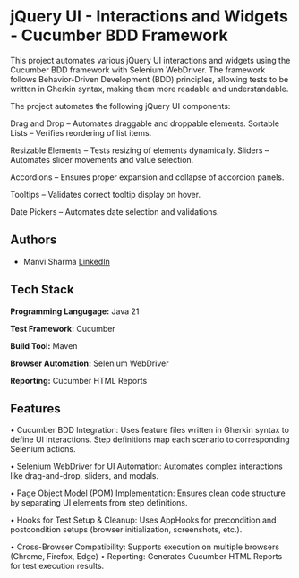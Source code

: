 
# jQuery UI - Interactions and Widgets - Cucumber BDD Framework 

This project automates various jQuery UI interactions and widgets using the Cucumber BDD framework with Selenium WebDriver. The framework follows Behavior-Driven Development (BDD) principles, allowing tests to be written in Gherkin syntax, making them more readable and understandable.

The project automates the following jQuery UI components:

Drag and Drop – Automates draggable and droppable elements.
Sortable Lists – Verifies reordering of list items.

Resizable Elements – Tests resizing of elements dynamically.
Sliders – Automates slider movements and value selection.

Accordions – Ensures proper expansion and collapse of accordion panels.

Tooltips – Validates correct tooltip display on hover.

Date Pickers – Automates date selection and validations.


## Authors

- Manvi Sharma [LinkedIn](https://www.linkedin.com/in/manvisharma4/)


## Tech Stack

**Programming Langugage:** Java 21

**Test Framework:** Cucumber

**Build Tool:** Maven

**Browser Automation:** Selenium WebDriver

**Reporting:** Cucumber HTML Reports


## Features

•	Cucumber BDD Integration:
    Uses feature files written in Gherkin syntax to define UI interactions.
    Step definitions map each scenario to corresponding Selenium actions.

•	Selenium WebDriver for UI Automation:
    Automates complex interactions like drag-and-drop, sliders, and modals.

•	Page Object Model (POM) Implementation:
    Ensures clean code structure by separating UI elements from step definitions.

•	Hooks for Test Setup & Cleanup:
    Uses AppHooks for precondition and postcondition setups (browser initialization, screenshots, etc.).
    
•	Cross-Browser Compatibility:
    Supports execution on multiple browsers (Chrome, Firefox, Edge)
•	Reporting:
    Generates Cucumber HTML Reports for test execution results.
